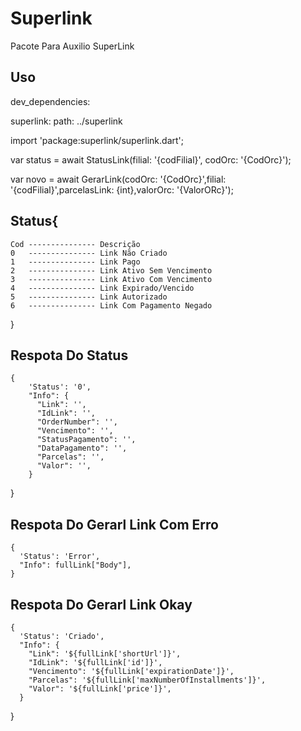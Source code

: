 # Superlink

Pacote Para Auxilio SuperLink

## Uso

dev_dependencies:

superlink:
    path: ../superlink

import 'package:superlink/superlink.dart';

var status = await StatusLink(filial: '{codFilial}', codOrc: '{CodOrc}');

var novo = await GerarLink(codOrc: '{CodOrc}',filial: '{codFilial}',parcelasLink: {int},valorOrc: '{ValorORc}');

## Status{
	Cod --------------- Descrição
	0   --------------- Link Não Criado
	1   --------------- Link Pago
	2   --------------- Link Ativo Sem Vencimento
	3   --------------- Link Ativo Com Vencimento
	4   --------------- Link Expirado/Vencido
	5   --------------- Link Autorizado
	6   --------------- Link Com Pagamento Negado
}

## Respota Do Status
	{
        'Status': '0',
        "Info": {
          "Link": '',
          "IdLink": '',
          "OrderNumber": '',
          "Vencimento": '',
          "StatusPagamento": '',
          "DataPagamento": '',
          "Parcelas": '',
          "Valor": '',
        }
}

## Respota Do Gerarl Link Com Erro
	{
      'Status': 'Error',
      "Info": fullLink["Body"],
    }


## Respota Do Gerarl Link Okay
	{
      'Status': 'Criado',
      "Info": {
        "Link": '${fullLink['shortUrl']}',
        "IdLink": '${fullLink['id']}',
        "Vencimento": '${fullLink['expirationDate']}',
        "Parcelas": '${fullLink['maxNumberOfInstallments']}',
        "Valor": '${fullLink['price']}',
      }
   }
